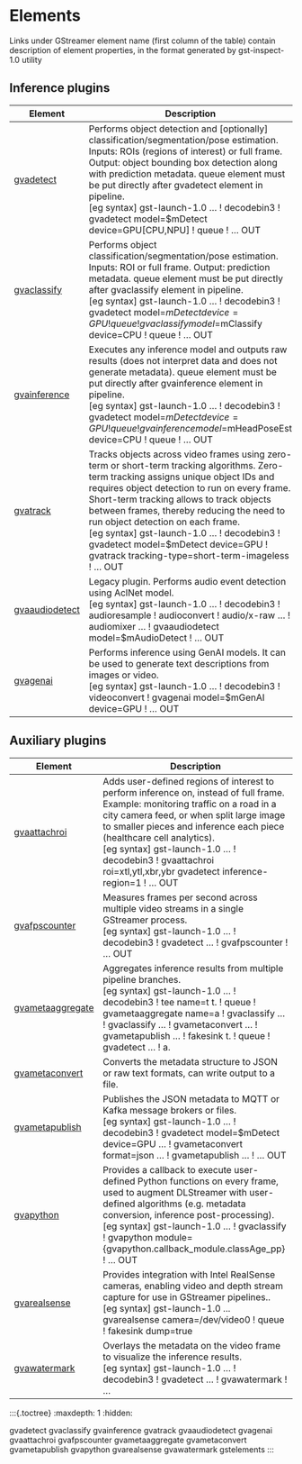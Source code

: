# Elements

Links under GStreamer element name (first column of the table) contain
description of element properties, in the format generated by
gst-inspect-1.0 utility

## Inference plugins
| Element        | Description                                                                                                                                                                                                                                                                                                                                                                                                                                                       |
|----------------|-------------------------------------------------------------------------------------------------------------------------------------------------------------------------------------------------------------------------------------------------------------------------------------------------------------------------------------------------------------------------------------------------------------------------------------------------------------------|
| [gvadetect](./gvadetect.md)      | Performs object detection and [optionally] classification/segmentation/pose estimation. Inputs: ROIs (regions of interest) or full frame. Output: object bounding box detection along with prediction metadata. queue element must be put directly after gvadetect element in pipeline.<br>[eg syntax] gst-launch-1.0 … ! decodebin3 ! gvadetect model=$mDetect device=GPU[CPU,NPU] ! queue ! … OUT<br>                                                           |
| [gvaclassify](./gvaclassify.md)    | Performs object classification/segmentation/pose estimation. Inputs: ROI or full frame. Output: prediction metadata. queue element must be put directly after gvaclassify element in pipeline.<br>[eg syntax] gst-launch-1.0 … ! decodebin3 ! gvadetect model=$mDetect device=GPU ! queue ! gvaclassify model=$mClassify device=CPU ! queue ! … OUT<br>                                                                                                           |
| [gvainference](./gvainference.md)   | Executes any inference model and outputs raw results (does not interpret data and does not generate metadata). queue element must be put directly after gvainference element in pipeline.<br>[eg syntax] gst-launch-1.0 … ! decodebin3 ! gvadetect model=$mDetect device=GPU ! queue ! gvainference model=$mHeadPoseEst device=CPU ! queue ! … OUT<br>                                                                                                            |
| [gvatrack](./gvatrack.md)       | Tracks objects across video frames using zero-term or short-term tracking algorithms. Zero-term tracking assigns unique object IDs and requires object detection to run on every frame. Short-term tracking allows to track objects between frames, thereby reducing the need to run object detection on each frame.<br>[eg syntax] gst-launch-1.0 … ! decodebin3 ! gvadetect model=$mDetect device=GPU ! gvatrack tracking-type=short-term-imageless ! … OUT<br> |
| [gvaaudiodetect](./gvaaudiodetect.md) | Legacy plugin. Performs audio event detection using AclNet model.<br>[eg syntax] gst-launch-1.0 … ! decodebin3 ! audioresample ! audioconvert ! audio/x-raw … ! audiomixer … ! gvaaudiodetect model=$mAudioDetect ! … OUT<br>                                                                                                                                                                                                                                     |
| [gvagenai](./gvagenai.md)       | Performs inference using GenAI models. It can be used to generate text descriptions from images or video.<br>[eg syntax] gst-launch-1.0 … ! decodebin3 ! videoconvert ! gvagenai model=$mGenAI device=GPU ! … OUT<br>                                                                                                                                                                                                                                             |


## Auxiliary plugins

| Element          | Description                                                                                                                                                                                                                                                                                                                                                                   |
|------------------|-------------------------------------------------------------------------------------------------------------------------------------------------------------------------------------------------------------------------------------------------------------------------------------------------------------------------------------------------------------------------------|
| [gvaattachroi](./gvaattachroi.md)     | Adds user-defined regions of interest to perform inference on, instead of full frame. Example: monitoring traffic on a road in a city camera feed, or when split large image to smaller pieces and inference each piece (healthcare cell analytics).<br>[eg syntax] gst-launch-1.0 … ! decodebin3 ! gvaattachroi roi=xtl,ytl,xbr,ybr gvadetect inference-region=1 ! … OUT<br> |
| [gvafpscounter](./gvafpscounter.md)    | Measures frames per second across multiple video streams in a single GStreamer process.<br>[eg syntax] gst-launch-1.0 … ! decodebin3 ! gvadetect … ! gvafpscounter ! … OUT<br> |
| [gvametaaggregate](./gvametaaggregate.md) | Aggregates inference results from multiple pipeline branches.<br>[eg syntax] gst-launch-1.0 … ! decodebin3 ! tee name=t t. ! queue ! gvametaaggregate name=a ! gvaclassify … ! gvaclassify … ! gvametaconvert … ! gvametapublish … ! fakesink t. ! queue ! gvadetect … ! a.<br>                                                                                               |
| [gvametaconvert](./gvametaconvert.md)   | Converts the metadata structure to JSON or raw text formats, can write output to a file.|
| [gvametapublish](./gvametapublish.md)   | Publishes the JSON metadata to MQTT or Kafka message brokers or files.<br>[eg syntax] gst-launch-1.0 … ! decodebin3 ! gvadetect model=$mDetect device=GPU … ! gvametaconvert format=json … ! gvametapublish … ! … OUT<br> |
| [gvapython](./gvapython.md)        | Provides a callback to execute user-defined Python functions on every frame, used to augment DLStreamer with user-defined algorithms (e.g. metadata conversion, inference post-processing).<br>[eg syntax] gst-launch-1.0 … !  gvaclassify ! gvapython module={gvapython.callback_module.classAge_pp} ! … OUT<br>
| [gvarealsense](./gvarealsense.md)        | Provides integration with Intel RealSense cameras, enabling video and depth stream capture for use in GStreamer pipelines..<br>[eg syntax] gst-launch-1.0 ... gvarealsense camera=/dev/video0 ! queue ! fakesink dump=true<br>                                                             |
| [gvawatermark](./gvawatermark.md)     | Overlays the metadata on the video frame to visualize the inference results.<br>[eg syntax] gst-launch-1.0 … ! decodebin3 ! gvadetect … ! gvawatermark ! … |


:::{.toctree}
:maxdepth: 1
:hidden:

gvadetect
gvaclassify
gvainference
gvatrack
gvaaudiodetect
gvagenai
gvaattachroi
gvafpscounter
gvametaaggregate
gvametaconvert
gvametapublish
gvapython
gvarealsense
gvawatermark
gstelements
:::
